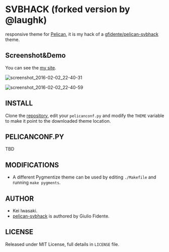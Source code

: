 # SVBHACK (forked version by @laughk)

responsive theme for [Pelican](http://getpelican.com), it is my hack of a [gfidente/pelican-svbhack](https://github.com/gfidente/pelican-svbhack) theme.

## Screenshot&Demo

You can see the [my site](http://memo.laughk.org).

![screenshot_2016-02-02_22-40-31](https://cloud.githubusercontent.com/assets/1286319/12751084/68fcc55c-c9fe-11e5-88eb-e71be612f21f.jpg)

![screenshot_2016-02-02_22-40-59](https://cloud.githubusercontent.com/assets/1286319/12751085/6d012634-c9fe-11e5-8a63-974f7eb4350c.jpg)

## INSTALL

Clone the [repository](https://github.com/laughk/pelican-svbhack), edit your `pelicanconf.py` and modify the `THEME` variable to make it point to the downloaded theme location.

## PELICANCONF.PY

TBD

## MODIFICATIONS

- A different Pygmentize theme can be used by editing `./Makefile` and running `make pygments`.

## AUTHOR

* Kei Iwasaki.
* [pelican-svbhack](https://github.com/gfidente/pelican-svbhack) is authored by Giulio Fidente.


## LICENSE

Released under MIT License, full details in `LICENSE` file.
